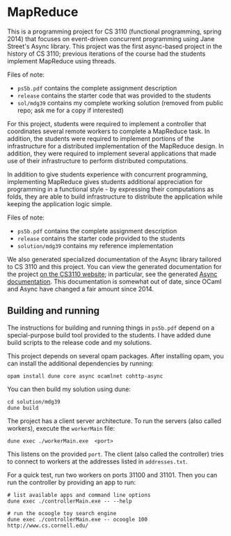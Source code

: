 MapReduce
=========

This is a programming project for CS 3110 (functional programming, spring 2014)
that focuses on event-driven concurrent programming using Jane Street's Async
library.  This project was the first async-based project in the history of CS
3110; previous iterations of the course had the students implement MapReduce
using threads.

Files of note:
 * `ps5b.pdf`   contains the complete assignment description
 * `release`    contains the starter code that was provided to the students
 * `sol/mdg39`  contains my complete working solution (removed from public repo;
   ask me for a copy if interested)

For this project, students were required to implement a controller that
coordinates several remote workers to complete a MapReduce task.  In addition,
the students were required to implement portions of the infrastructure for a
distributed implementation of the MapReduce design.  In addition, they were
required to implement several applications that made use of their infrastructure
to perform distributed computations.

In addition to give students experience with concurrent programming,
implementing MapReduce gives students additional appreciation for programming
in a functional style - by expressing their computations as folds, they are
able to build infrastructure to distribute the application while keeping
the application logic simple.

Files of note:
 * `ps5b.pdf`  contains the complete assignment description
 * `release`   contains the starter code provided to the students
 * `solution/mdg39` contains my reference implementation

We also generated specialized documentation of the Async library tailored to
CS 3110 and this project.  You can view the generated documentation for the project
[on the CS3110 website](https://www.cs.cornell.edu/courses/cs3110/2014sp/hw/5/doc/);
in particular, see the generated
[Async documentation](https://www.cs.cornell.edu/courses/cs3110/2014sp/hw/5/doc/Async.Std.html).
This documentation is somewhat out of date, since OCaml and Async have changed
a fair amount since 2014.

Building and running
--------------------

The instructions for building and running things in `ps5b.pdf` depend on a
special-purpose build tool provided to the students.  I have added dune build
scripts to the release code and my solutions.

This project depends on several opam packages.  After installing opam, you can
install the additional dependencies by running:

    opam install dune core async ocamlnet cohttp-async

You can then build my solution using dune:

    cd solution/mdg39
    dune build

The project has a client server architecture.  To run the servers (also called
workers), execute the `workerMain` file:

    dune exec ./workerMain.exe  <port>

This listens on the provided `port`.  The client (also called the controller)
tries to connect to workers at the addresses listed in `addresses.txt`.

For a quick test, run two workers on ports 31100 and 31101.  Then you can run
the controller by providing an app to run:

    # list available apps and command line options
    dune exec ./controllerMain.exe -- --help

    # run the ocoogle toy search engine
    dune exec ./controllerMain.exe -- ocoogle 100 http://www.cs.cornell.edu/


